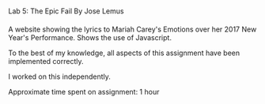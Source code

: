 
Lab 5: The Epic Fail
By Jose Lemus

A website showing the lyrics to Mariah Carey's Emotions over her
2017 New Year's Performance.
Shows the use of Javascript.

To the best of my knowledge, all aspects of this assignment have been
implemented correctly.

I worked on this independently.

Approximate time spent on assignment:
1 hour
